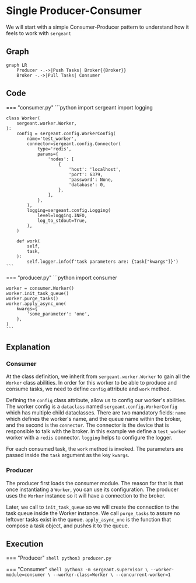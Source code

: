 # Single Producer-Consumer

We will start with a simple Consumer-Producer pattern to understand how it feels to work with `sergeant`


## Graph

```mermaid
graph LR
    Producer -.->|Push Tasks| Broker{{Broker}}
    Broker -.->|Pull Tasks| Consumer
```


## Code

=== "consumer.py"
    ```python
    import sergeant
    import logging


    class Worker(
        sergeant.worker.Worker,
    ):
        config = sergeant.config.WorkerConfig(
            name='test_worker',
            connector=sergeant.config.Connector(
                type='redis',
                params={
                    'nodes': [
                        {
                            'host': 'localhost',
                            'port': 6379,
                            'password': None,
                            'database': 0,
                        },
                    ],
                },
            ),
            logging=sergeant.config.Logging(
                level=logging.INFO,
                log_to_stdout=True,
            ),
        )

        def work(
            self,
            task,
        ):
            self.logger.info(f'task parameters are: {task["kwargs"]}')
    ```

=== "producer.py"
    ```python
    import consumer


    worker = consumer.Worker()
    worker.init_task_queue()
    worker.purge_tasks()
    worker.apply_async_one(
        kwargs={
            'some_parameter': 'one',
        },
    )
    ```


## Explanation

### Consumer

At the class definition, we inherit from `sergeant.worker.Worker` to gain all the `Worker` class abilities. In order for this worker to be able to produce and consume tasks, we need to define `config` attribute and `work` method.

Defining the `config` class attribute, allow us to config our worker's abilities. The worker config is a `dataclass` named `sergeant.config.WorkerConfig` which has multiple child dataclasses. There are two mandatory fields: `name` which defines the worker's name, and the queue name within the broker, and the second is the `connector`. The connector is the device that is responsible to talk with the broker. In this example we define a `test_worker` worker with a `redis` connector.
`logging` helps to configure the logger.

For each consumed task, the `work` method is invoked. The parameters are passed inside the `task` argument as the key `kwargs`.

### Producer

The producer first loads the consumer module. The reason for that is that once instantiating a `Worker`, you can use its configuration. The producer uses the `Worker` instance so it will have a connection to the broker.

Later, we call to `init_task_queue` so we will create the connection to the task queue inside the Worker instance. We call `purge_tasks` to assure no leftover tasks exist in the queue.
`apply_async_one` is the function that compose a task object, and pushes it to the queue.


## Execution

=== "Producer"
    ```shell
    python3 producer.py
    ```

=== "Consumer"
    ```shell
    python3 -m sergeant.supervisor \
        --worker-module=consumer \
        --worker-class=Worker \
        --concurrent-worker=1
    ```
